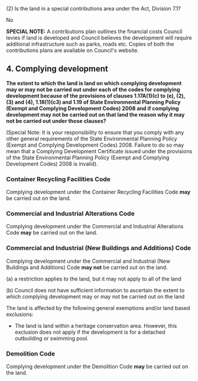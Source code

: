 (2) Is the land in a special contributions area under the Act, Division 7.1?

No

**SPECIAL NOTE:** A contributions plan outlines the financial costs Council levies if land is developed and Council believes the development will require additional infrastructure such as parks, roads etc. Copies of both the contributions plans are available on Council's website.

## 4. Complying development

**The extent to which the land is land on which complying development may or may not be carried out under each of the codes for complying development because of the provisions of clauses 1.17A(1)(c) to (e), (2), (3) and (4), 1.18(1)(c3) and 1.19 of State Environmental Planning Policy (Exempt and Complying Development Codes) 2008 and if complying development may not be carried out on that land the reason why it may not be carried out under those clauses?**

(Special Note: It is your responsibility to ensure that you comply with any other general requirements of the State Environmental Planning Policy (Exempt and Complying Development Codes) 2008. Failure to do so may mean that a Complying Development Certificate issued under the provisions of the State Environmental Planning Policy (Exempt and Complying Development Codes) 2008 is invalid).

### Container Recycling Facilities Code

Complying development under the Container Recycling Facilities Code **may** be carried out on the land.

### Commercial and Industrial Alterations Code

Complying development under the Commercial and Industrial Alterations Code **may** be carried out on the land.

### Commercial and Industrial (New Buildings and Additions) Code

Complying development under the Commercial and Industrial (New Buildings and Additions) Code **may not** be carried out on the land.

(a) a restriction applies to the land, but it may not apply to all of the land

(b) Council does not have sufficient information to ascertain the extent to which complying development may or may not be carried out on the land

The land is affected by the following general exemptions and/or land based exclusions:

* The land is land within a heritage conservation area. However, this exclusion does not apply if the development is for a detached outbuilding or swimming pool.

### Demolition Code

Complying development under the Demolition Code **may** be carried out on the land.